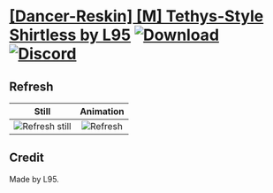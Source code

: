 # [\[Dancer-Reskin\] \[M\] Tethys-Style Shirtless by L95](./) [![Download](https://img.shields.io/badge/Download--red?style=social&logo=github)](https://minhaskamal.github.io/DownGit/#/home?url=https://github.com/Klokinator/FE-Repo/tree/main/Battle%20Animations%2FBards%2C%20Dancers%2C%20Suppliers%2C%20Misc%2F%5BDancer-Reskin%5D%20%5BM%5D%20Tethys-Style%20Shirtless%20by%20L95%2F8.%20Refresh) [![Discord](https://img.shields.io/badge/Discord--blue?style=social&logo=discord)](https://discord.gg/C7VNGnyTPA)

## Refresh

| Still | Animation |
| :---: | :-------: |
| ![Refresh still](./Refresh_000.png) | ![Refresh](./Refresh.gif) |

## Credit

Made by L95.
